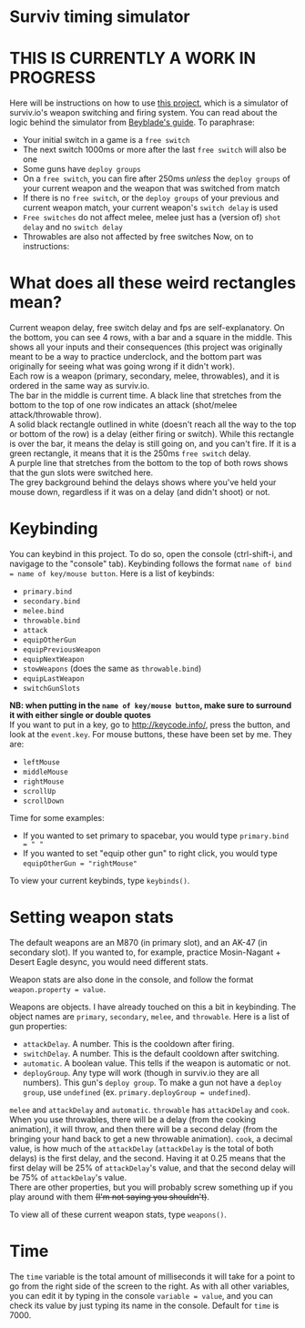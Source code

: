 # Surviv timing simulator
# THIS IS CURRENTLY A WORK IN PROGRESS

Here will be instructions on how to use [this project](https://garklein.github.io/surviv-timings/survivsimulator), which is a simulator of surviv.io's weapon switching and firing system. You can read about the logic behind the simulator from [Beyblade's guide](https://github.com/surviv-underclock/docs). To paraphrase:
* Your initial switch in a game is a `free switch`
* The next switch 1000ms or more after the last `free switch` will also be one
* Some guns have `deploy groups`
* On a `free switch`, you can fire after 250ms *unless* the `deploy groups` of your current weapon and the weapon that was switched from match
* If there is no `free switch`, or the `deploy groups` of your previous and current weapon match, your current weapon's `switch delay` is used
* `Free switches` do not affect melee, melee just has a (version of) `shot delay` and no `switch delay`
* Throwables are also not affected by free switches
Now, on to instructions:

# What does all these weird rectangles mean?

Current weapon delay, free switch delay and fps are self-explanatory. On the bottom, you can see 4 rows, with a bar and a square in the middle. This shows all your inputs and their consequences (this project was originally meant to be a way to practice underclock, and the bottom part was originally for seeing what was going wrong if it didn't work).  
Each row is a weapon (primary, secondary, melee, throwables), and it is ordered in the same way as surviv.io.  
The bar in the middle is current time. 
A black line that stretches from the bottom to the top of one row indicates an attack (shot/melee attack/throwable throw).  
A solid black rectangle outlined in white (doesn't reach all the way to the top or bottom of the row) is a delay (either firing or switch). While this rectangle is over the bar, it means the delay is still going on, and you can't fire. If it is a green rectangle, it means that it is the 250ms `free switch` delay.  
A purple line that stretches from the bottom to the top of both rows shows that the gun slots were switched here.  
The grey background behind the delays shows where you've held your mouse down, regardless if it was on a delay (and didn't shoot) or not.

# Keybinding

You can keybind in this project. To do so, open the console (ctrl-shift-i, and navigage to the "console" tab). Keybinding follows the format `name of bind = name of key/mouse button`. Here is a list of keybinds:
* `primary.bind` 
* `secondary.bind` 
* `melee.bind` 
* `throwable.bind` 
* `attack`
* `equipOtherGun`
* `equipPreviousWeapon`
* `equipNextWeapon`
* `stowWeapons` (does the same as `throwable.bind`)
* `equipLastWeapon`
* `switchGunSlots`

**NB: when putting in the `name of key/mouse button`, make sure to surround it with either single or double quotes**  
If you want to put in a key, go to http://keycode.info/, press the button, and look at the `event.key`. For mouse buttons, these have been set by me. They are:
* `leftMouse`
* `middleMouse`
* `rightMouse`
* `scrollUp`
* `scrollDown`

Time for some examples: 
* If you wanted to set primary to spacebar, you would type `primary.bind = " "`
* If you wanted to set "equip other gun" to right click, you would type `equipOtherGun = "rightMouse"`

To view your current keybinds, type `keybinds()`.

# Setting weapon stats

The default weapons are an M870 (in primary slot), and an AK-47 (in secondary slot). If you wanted to, for example, practice Mosin-Nagant + Desert Eagle desync, you would need different stats. 

Weapon stats are also done in the console, and follow the format `weapon.property = value`.

Weapons are objects. I have already touched on this a bit in keybinding. The object names are `primary`, `secondary`, `melee`, and `throwable`. Here is a list of gun properties:
* `attackDelay`. A number. This is the cooldown after firing.
* `switchDelay`. A number. This is the default cooldown after switching.
* `automatic`. A boolean value. This tells if the weapon is automatic or not.
* `deployGroup`. Any type will work (though in surviv.io they are all numbers). This gun's `deploy group`. To make a gun not have a `deploy group`, use `undefined` (ex. `primary.deployGroup = undefined`).

`melee` and `attackDelay` and `automatic`. `throwable` has `attackDelay` and `cook`. When you use throwables, there will be a delay (from the cooking animation), it will throw, and then there will be a second delay (from the bringing your hand back to get a new throwable animation). `cook`, a decimal value, is how much of the `attackDelay` (`attackDelay` is the total of both delays) is the first delay, and the second. Having it at 0.25 means that the first delay will be 25% of `attackDelay`'s value, and that the second delay will be 75% of `attackDelay`'s value.  
There are other properties, but you will probably screw something up if you play around with them ~~(I'm not saying you shouldn't)~~.

To view all of these current weapon stats, type `weapons()`.

# Time

The `time` variable is the total amount of milliseconds it will take for a point to go from the right side of the screen to the right. As with all other variables, you can edit it by typing in the console `variable = value`, and you can check its value by just typing its name in the console. Default for `time` is 7000.
